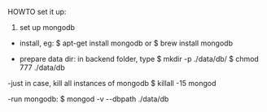 HOWTO set it up:

1. set up mongodb

- install, eg:
$ apt-get install mongodb
or
$ brew install mongodb

- prepare data dir:
in backend folder, type
$ mkdir -p ./data/db/
$ chmod 777 ./data/db

-just in case, kill all instances of mongodb
$ killall -15 mongod

-run mongodb:
$ mongod -v --dbpath ./data/db
